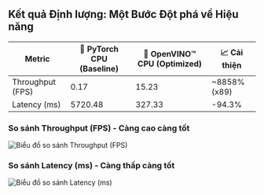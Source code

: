 <!--
  Đây là slide quan trọng nhất về mặt kết quả. Bố cục được chia làm 2 phần chính:
  - Bảng so sánh chi tiết ở trên cùng.
  - Hai biểu đồ cột trực quan hóa sự khác biệt ở dưới.
-->
<section 
  data-background-image="/images/backgrounds/agenda-bg.png" 
  data-background-opacity="1"
  class="h-full"
>
  <div class="w-full h-full flex flex-col justify-center items-center text-white drop-shadow-lg">
    <h2 class="!text-5xl mb-12 text-center font-extrabold text-tech-highlight">
      Kết quả Định lượng: <strong class="!text-tech-highlight">Một Bước Đột phá về Hiệu năng</strong>
    </h2>
    <!-- BẢNG SO SÁNH KẾT QUẢ -->
    <div class="w-full max-w-5xl mx-auto fragment bg-gradient-to-br from-tech-bg-dark via-tech-bg to-tech-bg-dark/80 rounded-xl shadow-2xl border border-tech-highlight/40" data-fragment-index="1">
      <table class="w-full text-2xl border-collapse">
        <thead>
          <tr class="border-b-4 border-tech-highlight text-tech-highlight">
            <th class="p-4 text-left font-bold">Metric</th>
            <th class="p-4 text-center font-bold">🐢 PyTorch CPU (Baseline)</th>
            <th class="p-4 text-center font-bold">🚀 OpenVINO™ CPU (Optimized)</th>
            <th class="p-4 text-center font-bold text-tech-highlight">📈 Cải thiện</th>
          </tr>
        </thead>
        <tbody class="text-tech-subtle">
          <tr class="border-b border-tech-subtle/20">
            <td class="p-6 font-bold text-tech-text">Throughput (FPS)</td>
            <td class="p-6 text-center font-mono text-4xl text-red-400 bg-black/30 rounded">0.17</td>
            <td class="p-6 text-center font-mono text-4xl text-green-400 bg-black/30 rounded">15.23</td>
            <td class="p-6 text-center font-mono text-4xl text-tech-highlight font-bold bg-black/30 rounded">~8858% (x89)</td>
          </tr>
          <tr>
            <td class="p-6 font-bold text-tech-text">Latency (ms)</td>
            <td class="p-6 text-center font-mono text-4xl text-red-400 bg-black/30 rounded">5720.48</td>
            <td class="p-6 text-center font-mono text-4xl text-green-400 bg-black/30 rounded">327.33</td>
            <td class="p-6 text-center font-mono text-4xl text-tech-highlight font-bold bg-black/30 rounded">-94.3%</td>
          </tr>
        </tbody>
      </table>
    </div>
    <!-- BIỂU ĐỒ CỘT TRỰC QUAN HÓA -->
    <div class="w-full max-w-7xl mx-auto grid grid-cols-2 gap-12 mt-16">
      <!-- BIỂU ĐỒ THROUGHPUT (FPS) -->
      <div class="fragment" data-fragment-index="2">
        <h3 class="!text-2xl text-center text-tech-highlight mb-4 font-semibold drop-shadow">So sánh Throughput (FPS) - Càng cao càng tốt</h3>
        <div class="bg-gradient-to-br from-tech-bg-dark via-tech-bg to-tech-bg-dark/80 p-4 rounded-lg shadow-2xl border border-tech-highlight/30">
          <img src="images/chart-fps-comparison.png" alt="Biểu đồ so sánh Throughput (FPS)" class="rounded-md shadow-lg"/>
        </div>
      </div>
      <!-- BIỂU ĐỒ LATENCY (ms) -->
      <div class="fragment" data-fragment-index="3">
        <h3 class="!text-2xl text-center text-tech-highlight mb-4 font-semibold drop-shadow">So sánh Latency (ms) - Càng thấp càng tốt</h3>
        <div class="bg-gradient-to-br from-tech-bg-dark via-tech-bg to-tech-bg-dark/80 p-4 rounded-lg shadow-2xl border border-tech-highlight/30">
          <img src="images/chart-latency-comparison.png" alt="Biểu đồ so sánh Latency (ms)" class="rounded-md shadow-lg"/>
        </div>
      </div>
    </div>
  </div>
</section>
